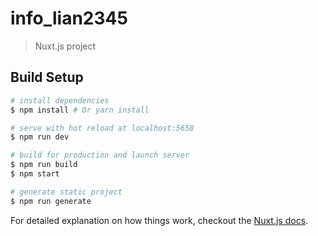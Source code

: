 # info_lian2345

> Nuxt.js project

## Build Setup

``` bash
# install dependencies
$ npm install # Or yarn install

# serve with hot reload at localhost:5658
$ npm run dev

# build for production and launch server
$ npm run build
$ npm start

# generate static project
$ npm run generate
```

For detailed explanation on how things work, checkout the [Nuxt.js docs](https://github.com/nuxt/nuxt.js).

